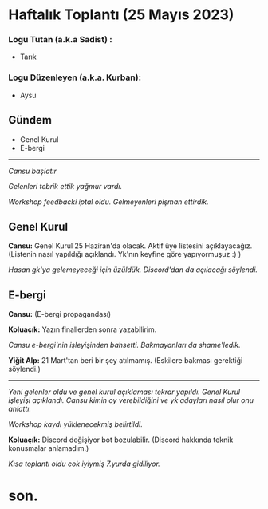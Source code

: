 # Haftalık Toplantı (25 Mayıs 2023)

### Logu Tutan (a.k.a Sadist) :

- Tarık

### Logu Düzenleyen (a.k.a. Kurban):

- Aysu

## Gündem

- Genel Kurul
- E-bergi

---

*Cansu başlatır*

*Gelenleri tebrik ettik yağmur vardı.*

*Workshop feedbacki iptal oldu. Gelmeyenleri pişman ettirdik.*

## Genel Kurul

**Cansu:** Genel Kurul 25 Haziran'da olacak. Aktif üye listesini açıklayacağız.
(Listenin nasıl yapıldığı açıklandı. Yk'nın keyfine göre yapıyormuşuz :) )

*Hasan gk'ya gelemeyeceği için üzüldük. Discord'dan da açılacağı söylendi.*

## E-bergi 

**Cansu:** (E-bergi propagandası)

**Koluaçık:** Yazın finallerden sonra yazabilirim.

*Cansu e-bergi'nin işleyişinden bahsetti. Bakmayanları da shame'ledik.*

**Yiğit Alp:** 21 Mart'tan beri bir şey atılmamış. (Eskilere bakması gerektiği söylendi.)

-----

*Yeni gelenler oldu ve genel kurul açıklaması tekrar yapıldı. Genel Kurul işleyişi açıklandı. Cansu kimin oy verebildiğini ve yk adayları nasıl olur onu anlattı.*

*Workshop kaydı yüklenecekmiş belirtildi.*

**Koluaçık:** Discord değişiyor bot bozulabilir. (Discord hakkında teknik konusmalar anlamadım.)

*Kısa toplantı oldu cok iyiymiş 7.yurda gidiliyor.*

# **son.**
